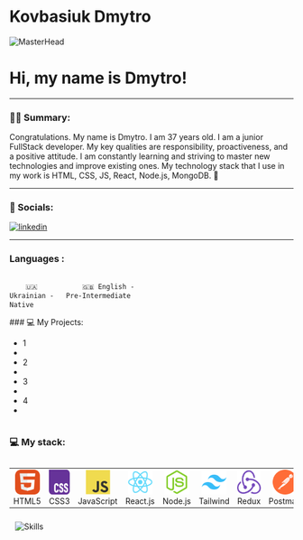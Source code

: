 # Kovbasiuk Dmytro
![MasterHead](https://media3.giphy.com/media/v1.Y2lkPTc5MGI3NjExZnIzbXVpNGR4YmcwMjNyMjk4Y2xwZmM0a2JrOWZmaHk2a214Nms0byZlcD12MV9pbnRlcm5hbF9naWZfYnlfaWQmY3Q9Zw/qgQUggAC3Pfv687qPC/giphy.gif)

# Hi, my name is Dmytro!

---

### :man_technologist: Summary:


Congratulations. My name is Dmytro. I am 37 years old. I am a junior FullStack developer. My key qualities are responsibility, proactiveness, and a positive attitude. I am constantly learning and striving to master new technologies and improve existing ones. My technology stack that I use in my work is HTML, CSS, JS, React, Node.js, MongoDB. 🌟



---

### 🤝 Socials:

  <div id="badges">
    <a href="https://www.linkedin.com/in/dmytro-kovbasiuk-b473002b9" target="_blank">
      <img src="https://cdn-icons-png.flaticon.com/512/2504/2504799.png" width="40" height="40" alt="linkedin" />
    </a>

  </div>

---
### Languages :

<div style="display: flex; align-items: flex-start; align: center">
<table  align="center">
  <tr>
    
        🇺🇦 Ukrainian - Native
        
  </tr>

  <tr>
    
        🇬🇧 English - Pre-Intermediate
        
  </tr>
</table>
</div>
### 💻 My Projects:
<div style="display: flex; align-items: flex-start; align: center">
  <ul>
    <li>1<li/>
    <li>2<li/>
    <li>3<li/>
    <li>4<li/>
    <ul/>
</div>

### 💻 My stack:
<div style="display: flex; align-items: flex-start; align: center">
  <table align="center">
    <tr>
      <td align="center" width="84">
        <img src="./images/01-html5.svg" alt="HTML5" width="44" height="44" />
        <br />HTML5
      </td>
      <td align="center" width="84">
        <img src="./images/02-css3.svg" alt="CSS3" width="44" height="44" />
        <br />CSS3
      </td>
      <td align="center" width="84">
        <img src="./images/03-javascript.svg" alt="JS" width="44" height="44" />
        <br />JavaScript
      </td>
      <td align="center" width="84">
        <img src="./images/06-react.svg" alt="React" width="44" height="44" />
        <br />React.js
      </td>
      <td align="center" width="84">
        <img src="./images/08-nodejs.svg" alt="Node.js" width="44" height="44" />
        <br />Node.js
      </td>
      <td align="center" width="86">
        <img src="./images/12-tailwind.svg" alt="Tailwind" width="44" height="44" />
        <br />Tailwind
      </td>
      <td align="center" width="86">
        <img src="./images/13-redux.svg" alt="Redux" width="44" height="44" />
        <br />Redux
      </td>
      <td align="center" width="84">
        <img src="./images/14-postman.svg" alt="Postman" width="44" height="44" />
        <br />Postman
      </td>
      <td align="center" width="84">
        <img src="./images/15-mongodb.svg" alt="MongoDB" width="44" height="44" />
        <br />MongoDB
      </td>
      <td align="center" width="84">
        <img src="./images/16-git.svg" alt="Git" width="44" height="44" />
        <br />Git
      </td>
      <td align="center" width="84">
        <img src="./images/17-vscode.svg" alt="Visual Studio Code" width="44" height="44" />
        <br />VSCode
      </td>
      <td align="center" width="84">
        <img src="./images/18-figma.svg" alt="Figma" width="44" height="44" />
        <br />Figma
      </td>
    </tr>
  </table>
</div>


<img style="margin: 10px" src="https://d1ub0o53i85pdh.cloudfront.net/uploads/2021/09/shutterstock_2034345302.jpg" alt="Skills" />

